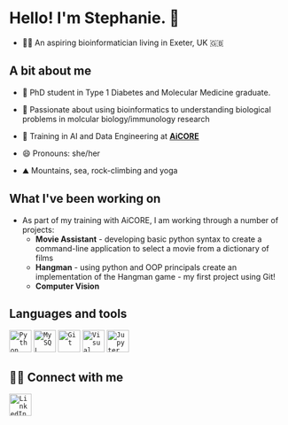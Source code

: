 # Hello! I'm Stephanie. 👋 

- 👩‍💻 An aspiring bioinformatician living in Exeter, UK 🇬🇧


## A bit about me 

- 🔬 PhD student in Type 1 Diabetes and Molecular Medicine graduate.

- 🤖 Passionate about using bioinformatics to understanding biological problems in molcular biology/immunology research

- 🌱 Training in AI and Data Engineering at <a href="https://www.theaicore.com/">**AiCORE**</a>

- 😄 Pronouns: she/her

- ⛰️ Mountains, sea, rock-climbing and yoga 

## What I've been working on

- As part of my training with AiCORE, I am working through a number of projects:
  - **Movie Assistant** - developing basic python syntax to create a command-line application to select a movie from a dictionary of films
  - **Hangman** - using python and OOP principals create an implementation of the Hangman game - my first project using Git!
  - **Computer Vision**


## Languages and tools
<code><a href="https://www.python.org/"><img height="40" src="https://user-images.githubusercontent.com/25181517/183423507-c056a6f9-1ba8-4312-a350-19bcbc5a8697.png" alt="Python" title="Python" /></a></code>
<code><a href="https://www.mysql.com/"><img height="40" src="https://user-images.githubusercontent.com/25181517/183896128-ec99105a-ec1a-4d85-b08b-1aa1620b2046.png" alt="MySQL" title="MySQL" /></a></code>
<code><a href="https://git-scm.com/"><img height="40" src="https://user-images.githubusercontent.com/25181517/192108372-f71d70ac-7ae6-4c0d-8395-51d8870c2ef0.png" alt="Git" title="Git" /></a></code>
<code><a href="https://code.visualstudio.com/"><img height="40" src="https://user-images.githubusercontent.com/25181517/192108891-d86b6220-e232-423a-bf5f-90903e6887c3.png" alt="Visual Studio Code" title="Visual Studio Code" /></a></code>
<code><a href="https://jupyter.org/"><img height="40" src="https://user-images.githubusercontent.com/25181517/183914128-3fc88b4a-4ac1-40e6-9443-9a30182379b7.png" alt="Jupyter Notebook" title="Jupyter Notebook" /></a></code>

## 🤝🏻 Connect with me

<code><a href="www.linkedin.com/in/stephanie-hunter111/"><img height="40" src="https://user-images.githubusercontent.com/117936304/224483828-acc05960-2d1e-4050-8c5d-d09f9e9b1649.png" alt="LinkedIn" title="LinkedIn" /></a></code>
  
